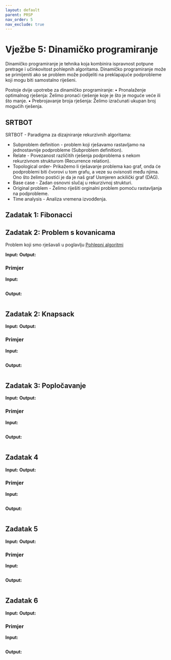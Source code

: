 ```yaml
---
layout: default
parent: PRSP
nav_order: 5
nav_exclude: true
---
```


# Vježbe 5: Dinamičko programiranje
Dinamičko programiranje je tehnika koja kombinira ispravnost potpune pretrage i učinkovitost pohlepnih algoritama. Dinamičko programiranje može se primijeniti ako se problem može podijeliti na preklapajuće podprobleme koji mogu biti samostalno riješeni.

Postoje dvije upotrebe za dinamičko programiranje:
• Pronalaženje optimalnog rješenja: Želimo pronaći rješenje koje je što je moguće veće ili što manje.
• Prebrojavanje broja rješenja: Želimo izračunati ukupan broj mogućih rješenja.

## SRTBOT
SRTBOT - Paradigma za dizajniranje rekurzivnih algoritama:

- Subproblem definition - problem koji rješavamo rastavljamo na jednostavnije podprobleme (Subproblem definition). 
- Relate - Povezanost različitih rješenja podproblema s nekom rekurzivnom strukturom (Recurrence relation).
- Topological order- Prikažemo li rješavanje problema kao graf, onda će podproblemi biti čvorovi u tom grafu, a veze su ovisnosti među njima. Ono što želimo postići je da je naš graf Usmjeren ackilički graf (DAG).
- Base case - Zadan osnovni slučaj u rekurzivnoj strukturi.
- Original problem - Želimo riješiti orginalni problem pomoću rastavljanja na podprobleme.
- Time analysis - Analiza vremena izvodđenja.



## Zadatak 1: Fibonacci





## Zadatak 2: Problem s kovanicama
Problem koji smo rješavali u poglavlju [Pohlepni algoritmi](./pohlepni-algoritmi#zadatak-1-problem-s-kovanicama)


**Input:**
**Output:**
### Primjer
**Input:**
```
```
**Output:**
```
```

## Zadatak 2: Knapsack
**Input:**
**Output:**
### Primjer
**Input:**
```
```
**Output:**
```
```

## Zadatak 3: Popločavanje
**Input:**
**Output:**
### Primjer
**Input:**
```
```
**Output:**
```
```

## Zadatak 4
**Input:**
**Output:**
### Primjer
**Input:**
```
```
**Output:**
```
```

## Zadatak 5
**Input:**
**Output:**
### Primjer
**Input:**
```
```
**Output:**
```
```

## Zadatak 6
**Input:**
**Output:**
### Primjer
**Input:**
```
```
**Output:**
```
```
